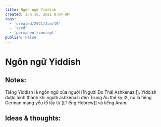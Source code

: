 ```yaml
---
title: Ngôn ngữ Yiddish
created: Jun 19, 2021 8:04 AM
tags:
  - 'created/2021/Jun/19'
  - 'seed'
  - 'permanent/concept'
publish: False
---
```

# Ngôn ngữ Yiddish

## Notes:
Tiếng Yiddish là ngôn ngữ của người [[Người Do Thái Ashkenazi]]. Yiddish được hình thành khi người ashkenazi đến Trung Âu thế kỷ IX, nó là tiếng German mang yếu tố lấy từ [[Tiếng Hebrew]] và tiếng Aram.

## Ideas & thoughts:
